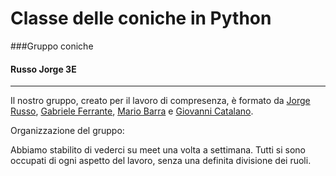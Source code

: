 # Classe delle coniche in Python

###Gruppo coniche

#### Russo Jorge 3E

---
Il nostro gruppo, creato per il lavoro di compresenza, è formato da [Jorge Russo](https://github.com/Jo-333), [Gabriele Ferrante](http://github.com/GabrieleFerrante/ferrantePy), [Mario Barra](https://github.com/MarioBarra114/Barra.Py) e [Giovanni Catalano](https://github.com/giovannicatalano).

Organizzazione del gruppo:

Abbiamo stabilito di vederci su meet una volta a settimana. Tutti si sono occupati di ogni aspetto del lavoro, senza una definita divisione dei ruoli.
